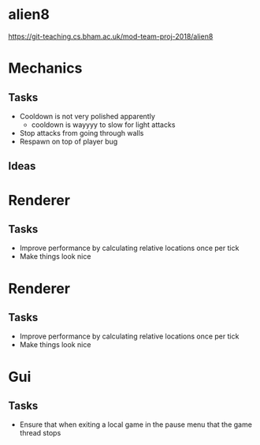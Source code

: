 # alien8

https://git-teaching.cs.bham.ac.uk/mod-team-proj-2018/alien8


# Mechanics
## Tasks
- Cooldown is not very polished apparently
  - cooldown is wayyyy to slow for light attacks
- Stop attacks from going through walls
- Respawn on top of player bug

## Ideas

# Renderer
## Tasks
- Improve performance by calculating relative locations once per tick
- Make things look nice

# Renderer
## Tasks
- Improve performance by calculating relative locations once per tick
- Make things look nice


# Gui
## Tasks
- Ensure that when exiting a local game in the pause menu that the game thread stops




